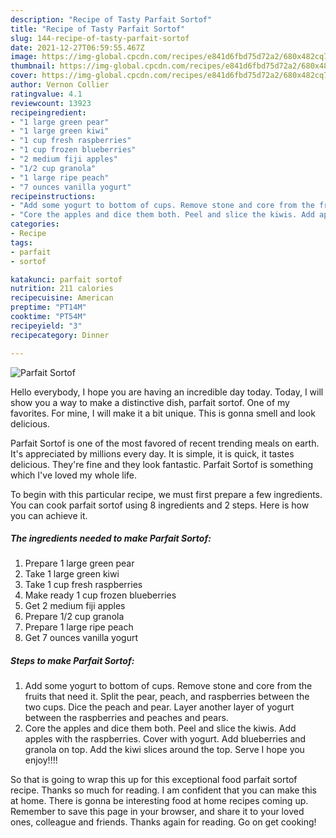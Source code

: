```yaml
---
description: "Recipe of Tasty Parfait Sortof"
title: "Recipe of Tasty Parfait Sortof"
slug: 144-recipe-of-tasty-parfait-sortof
date: 2021-12-27T06:59:55.467Z
image: https://img-global.cpcdn.com/recipes/e841d6fbd75d72a2/680x482cq70/parfait-sortof-recipe-main-photo.jpg
thumbnail: https://img-global.cpcdn.com/recipes/e841d6fbd75d72a2/680x482cq70/parfait-sortof-recipe-main-photo.jpg
cover: https://img-global.cpcdn.com/recipes/e841d6fbd75d72a2/680x482cq70/parfait-sortof-recipe-main-photo.jpg
author: Vernon Collier
ratingvalue: 4.1
reviewcount: 13923
recipeingredient:
- "1 large green pear"
- "1 large green kiwi"
- "1 cup fresh raspberries"
- "1 cup frozen blueberries"
- "2 medium fiji apples"
- "1/2 cup granola"
- "1 large ripe peach"
- "7 ounces vanilla yogurt"
recipeinstructions:
- "Add some yogurt to bottom of cups. Remove stone and core from the fruits that need it. Split the pear, peach, and raspberries between the two cups. Dice the peach and pear. Layer another layer of yogurt between the raspberries and peaches and pears."
- "Core the apples and dice them both. Peel and slice the kiwis. Add apples with the raspberries. Cover with yogurt. Add blueberries and granola on top. Add the kiwi slices around the top. Serve I hope you enjoy!!!!"
categories:
- Recipe
tags:
- parfait
- sortof

katakunci: parfait sortof 
nutrition: 211 calories
recipecuisine: American
preptime: "PT14M"
cooktime: "PT54M"
recipeyield: "3"
recipecategory: Dinner

---
```



![Parfait Sortof](https://img-global.cpcdn.com/recipes/e841d6fbd75d72a2/680x482cq70/parfait-sortof-recipe-main-photo.jpg)

Hello everybody, I hope you are having an incredible day today. Today, I will show you a way to make a distinctive dish, parfait sortof. One of my favorites. For mine, I will make it a bit unique. This is gonna smell and look delicious.

Parfait Sortof is one of the most favored of recent trending meals on earth. It's appreciated by millions every day. It is simple, it is quick, it tastes delicious. They're fine and they look fantastic. Parfait Sortof is something which I've loved my whole life.




To begin with this particular recipe, we must first prepare a few ingredients. You can cook parfait sortof using 8 ingredients and 2 steps. Here is how you can achieve it.

<!--inarticleads1-->

##### The ingredients needed to make Parfait Sortof:

1. Prepare 1 large green pear
1. Take 1 large green kiwi
1. Take 1 cup fresh raspberries
1. Make ready 1 cup frozen blueberries
1. Get 2 medium fiji apples
1. Prepare 1/2 cup granola
1. Prepare 1 large ripe peach
1. Get 7 ounces vanilla yogurt




<!--inarticleads2-->

##### Steps to make Parfait Sortof:

1. Add some yogurt to bottom of cups. Remove stone and core from the fruits that need it. Split the pear, peach, and raspberries between the two cups. Dice the peach and pear. Layer another layer of yogurt between the raspberries and peaches and pears.
1. Core the apples and dice them both. Peel and slice the kiwis. Add apples with the raspberries. Cover with yogurt. Add blueberries and granola on top. Add the kiwi slices around the top. Serve I hope you enjoy!!!!




So that is going to wrap this up for this exceptional food parfait sortof recipe. Thanks so much for reading. I am confident that you can make this at home. There is gonna be interesting food at home recipes coming up. Remember to save this page in your browser, and share it to your loved ones, colleague and friends. Thanks again for reading. Go on get cooking!
